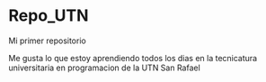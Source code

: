 # Repo_UTN

Mi primer repositorio

Me gusta lo que estoy aprendiendo todos los dias en la tecnicatura universitaria en programacion de la UTN San Rafael
